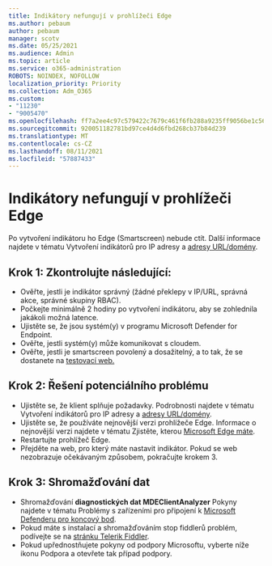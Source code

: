 ```yaml
---
title: Indikátory nefungují v prohlížeči Edge
ms.author: pebaum
author: pebaum
manager: scotv
ms.date: 05/25/2021
ms.audience: Admin
ms.topic: article
ms.service: o365-administration
ROBOTS: NOINDEX, NOFOLLOW
localization_priority: Priority
ms.collection: Adm_O365
ms.custom:
- "11230"
- "9005470"
ms.openlocfilehash: ff7a2ee4c97c579422c7679c461f6fb288a9235ff9056be1c56e80b1d6379723
ms.sourcegitcommit: 920051182781bd97ce4d4d6fbd268cb37b84d239
ms.translationtype: MT
ms.contentlocale: cs-CZ
ms.lasthandoff: 08/11/2021
ms.locfileid: "57887433"
---
```

# <a name="indicators-dont-work-using-edge-browser"></a>Indikátory nefungují v prohlížeči Edge

Po vytvoření indikátoru ho Edge (Smartscreen) nebude ctít. Další informace najdete v tématu Vytvoření indikátorů pro IP adresy a [adresy URL/domény](https://docs.microsoft.com/microsoft-365/security/defender-endpoint/indicator-ip-domain).

## <a name="step-1-ensure-the-following"></a>Krok 1: Zkontrolujte následující:

- Ověřte, jestli je indikátor správný (žádné překlepy v IP/URL, správná akce, správné skupiny RBAC).
- Počkejte minimálně 2 hodiny po vytvoření indikátoru, aby se zohlednila jakákoli možná latence.
- Ujistěte se, že jsou systém(y) v programu Microsoft Defender for Endpoint.
- Ověřte, jestli systém(y) může komunikovat s cloudem.
- Ověřte, jestli je smartscreen povolený a dosažitelný, a to tak, že se dostanete na [testovací web.](https://demo.smartscreen.msft.net)

## <a name="step-2-troubleshoot-the-potential-issue"></a>Krok 2: Řešení potenciálního problému

- Ujistěte se, že klient splňuje požadavky. Podrobnosti najdete v tématu Vytvoření indikátorů pro IP adresy a [adresy URL/domény](https://docs.microsoft.com/microsoft-365/security/defender-endpoint/indicator-ip-domain).
- Ujistěte se, že používáte nejnovější verzi prohlížeče Edge. Informace o nejnovější verzi najdete v tématu Zjistěte, kterou [Microsoft Edge máte](https://support.microsoft.com/microsoft-edge/find-out-which-version-of-microsoft-edge-you-have-c726bee8-c42e-e472-e954-4cf5123497eb).
- Restartujte prohlížeč Edge.
- Přejděte na web, pro který máte nastavit indikátor. Pokud se web nezobrazuje očekávaným způsobem, pokračujte krokem 3. 

## <a name="step-3-collect-data"></a>Krok 3: Shromažďování dat

- Shromažďování **diagnostických dat MDEClientAnalyzer** Pokyny najdete v tématu Problémy s zařízeními pro připojení k [Microsoft Defenderu pro koncový bod](issues-with-onboarding-machines.md).
- Pokud máte s instalací a shromažďováním stop fiddlerů problém, podívejte se na [stránku Telerik Fiddler](http://www.telerik.com/fiddler).
- Pokud upřednostňujete pokyny od podpory Microsoftu, vyberte níže ikonu Podpora a otevřete tak případ podpory.
